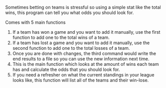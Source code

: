 Sometimes betting on teams is stressful so using a simple stat like the total wins, this program can tell you what odds you should look for.

Comes with 5 main functions

1. If a team has won a game and you want to add it manually, use the first function to add one to the total wins of a team.
2. If a team has lost a game and you want to add it manually, use the second function to add one to the total losses of a team.
3. Once you are done with changes, the third command would write the end results to a file so you can use the new information next time.
4. This is the main function which looks at the amount of wins each team has and calculate the odds that you should look for.
5. If you need a refresher on what the current standings in your league looks like, this function will list all of the teams and their win-lose.
